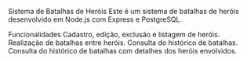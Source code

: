 Sistema de Batalhas de Heróis
Este é um sistema de batalhas de heróis desenvolvido em Node.js com Express e PostgreSQL.

Funcionalidades
Cadastro, edição, exclusão e listagem de heróis.
Realização de batalhas entre heróis.
Consulta do histórico de batalhas.
Consulta do histórico de batalhas com detalhes dos heróis envolvidos.
